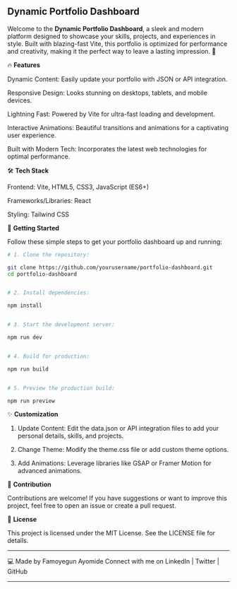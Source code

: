 ## Dynamic Portfolio Dashboard

Welcome to the **Dynamic Portfolio Dashboard**, a sleek and modern platform designed to showcase your skills, projects, and experiences in style. Built with blazing-fast Vite, this portfolio is optimized for performance and creativity, making it the perfect way to leave a lasting impression. 🚀

🔥 **Features**

Dynamic Content: Easily update your portfolio with JSON or API integration.

Responsive Design: Looks stunning on desktops, tablets, and mobile devices.

Lightning Fast: Powered by Vite for ultra-fast loading and development.

Interactive Animations: Beautiful transitions and animations for a captivating user experience.

Built with Modern Tech: Incorporates the latest web technologies for optimal performance.


🛠️ **Tech Stack**

Frontend: Vite, HTML5, CSS3, JavaScript (ES6+)

Frameworks/Libraries: React

Styling: Tailwind CSS


🚀 **Getting Started**

Follow these simple steps to get your portfolio dashboard up and running:

```sh
# 1. Clone the repository:

git clone https://github.com/yourusername/portfolio-dashboard.git
cd portfolio-dashboard


# 2. Install dependencies:

npm install


# 3. Start the development server:

npm run dev


# 4. Build for production:

npm run build


# 5. Preview the production build:

npm run preview
```



✨ **Customization**

1. Update Content:
Edit the data.json or API integration files to add your personal details, skills, and projects.


2. Change Theme:
Modify the theme.css file or add custom theme options.


3. Add Animations:
Leverage libraries like GSAP or Framer Motion for advanced animations.



🤝 **Contribution**

Contributions are welcome! If you have suggestions or want to improve this project, feel free to open an issue or create a pull request.

📝 **License**

This project is licensed under the MIT License. See the LICENSE file for details.


---

💻 Made by Famoyegun Ayomide 
Connect with me on LinkedIn | Twitter | GitHub


---